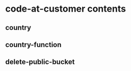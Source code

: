 # code-at-customer contents

## country

<!-- TODO -->

## country-function

<!-- TODO -->

## delete-public-bucket

<!-- TODO -->